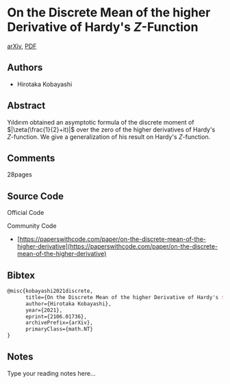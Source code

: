 
# On the Discrete Mean of the higher Derivative of Hardy's $Z$-Function

[arXiv](https://arxiv.org/abs/2106.01736), [PDF](https://arxiv.org/pdf/2106.01736.pdf)

## Authors

- Hirotaka Kobayashi

## Abstract

Yıldırım obtained an asymptotic formula of the discrete moment of $|\zeta(\frac{1}{2}+it)|$ over the zero of the higher derivatives of Hardy's $Z$-function. We give a generalization of his result on Hardy's $Z$-function.

## Comments

28pages

## Source Code

Official Code



Community Code

- [https://paperswithcode.com/paper/on-the-discrete-mean-of-the-higher-derivative](https://paperswithcode.com/paper/on-the-discrete-mean-of-the-higher-derivative)

## Bibtex

```tex
@misc{kobayashi2021discrete,
      title={On the Discrete Mean of the higher Derivative of Hardy's $Z$-Function}, 
      author={Hirotaka Kobayashi},
      year={2021},
      eprint={2106.01736},
      archivePrefix={arXiv},
      primaryClass={math.NT}
}
```

## Notes

Type your reading notes here...

